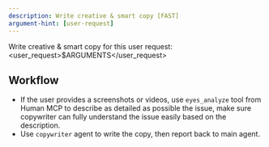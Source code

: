 ```yaml
---
description: Write creative & smart copy [FAST]
argument-hint: [user-request]
---
```


Write creative & smart copy for this user request:
<user_request>$ARGUMENTS</user_request>

## Workflow

- If the user provides a screenshots or videos, use `eyes_analyze` tool from Human MCP to describe as detailed as possible the issue, make sure copywriter can fully understand the issue easily based on the description.
- Use `copywriter` agent to write the copy, then report back to main agent.